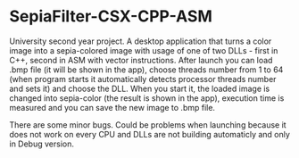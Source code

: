 # SepiaFilter-CSX-CPP-ASM
University second year project. A desktop application that turns a color image into a sepia-colored image with usage of one of two DLLs - first in C++, second in ASM with vector instructions.
After launch you can load .bmp file (it will be shown in the app), choose threads number from 1 to 64 (when program starts it automatically detects processor threads number and sets it) and choose the DLL.
When you start it, the loaded image is changed into sepia-color (the result is shown in the app), execution time is measured and you can save the new image to .bmp file.

There are some minor bugs. Could be problems when launching because it does not work on every CPU and DLLs are not building automaticly and only in Debug version.
